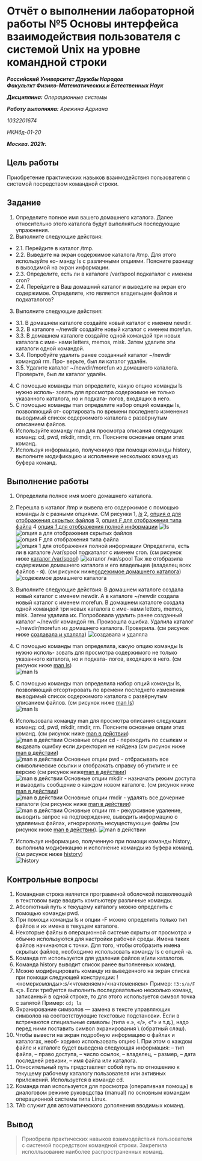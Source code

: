 # Отчёт о выполнении лабораторной работы №5 Основы интерфейса взаимодействия пользователя с системой Unix на уровне командной строки

**_Российский Университет Дружбы Народов_**  
**_Факульткт Физико-Математических и Естественных Наук_**

**_Дисциплина:_** _Операционные системы_

**_Работу выполняла:_** _Арежина Адриана_

_1032201674_

_НКНбд-01-20_

**_Москва. 2021г._**

## Цель работы

Приобретение практических навыков взаимодействия пользователя с системой
посредством командной строки.

## Задание

1. Определите полное имя вашего домашнего каталога. Далее относительно этого
   каталога будут выполняться последующие упражнения.
2. Выполните следующие действия:

- 2.1. Перейдите в каталог /tmp.
- 2.2. Выведите на экран содержимое каталога /tmp. Для этого используйте ко-
  манду ls с различными опциями. Поясните разницу в выводимой на экран
  информации.
- 2.3. Определите, есть ли в каталоге /var/spool подкаталог с именем cron?
- 2.4. Перейдите в Ваш домашний каталог и выведите на экран его содержимое.
  Определите, кто является владельцем файлов и подкаталогов?

3. Выполните следующие действия:

- 3.1. В домашнем каталоге создайте новый каталог с именем newdir.
- 3.2. В каталоге ~/newdir создайте новый каталог с именем morefun.
- 3.3. В домашнем каталоге создайте одной командой три новых каталога с име-
  нами letters, memos, misk. Затем удалите эти каталоги одной командой.
- 3.4. Попробуйте удалить ранее созданный каталог ~/newdir командой rm. Про-
  верьте, был ли каталог удалён.
- 3.5. Удалите каталог ~/newdir/morefun из домашнего каталога. Проверьте,
  был ли каталог удалён.

4. С помощью команды man определите, какую опцию команды ls нужно исполь-
   зовать для просмотра содержимое не только указанного каталога, но и подката-
   логов, входящих в него.
5. С помощью команды man определите набор опций команды ls, позволяющий от-
   сортировать по времени последнего изменения выводимый список содержимого
   каталога с развёрнутым описанием файлов.
6. Используйте команду man для просмотра описания следующих команд: cd, pwd,
   mkdir, rmdir, rm. Поясните основные опции этих команд.
7. Используя информацию, полученную при помощи команды history, выполните
   модификацию и исполнение нескольких команд из буфера команд.

## Выполнение работы

1.  Определила полное имя моего домашнего каталога.

2.  Перешла в каталог /tmp и вывела его содержимое с помощью команды _ls_ с разными опциями. СМ рисунки 1, [_ls_](https://github.com/Adriana-Arezhina/Lab/blob/main/Lab05/pict/ls.JPG) 2, [опция _а_ для отображения скрытых файлов](https://github.com/Adriana-Arezhina/Lab/blob/main/Lab05/pict/ls%20-a.JPG) 3, [опция _F_ для отображения типа файла](https://github.com/Adriana-Arezhina/Lab/blob/main/Lab05/pict/ls%20-F.JPG) 4 [опция _1_ для отображения полной информации](https://github.com/Adriana-Arezhina/Lab/blob/main/Lab05/pict/ls%20-l.JPG)
    ![*ls*](https://github.com/Adriana-Arezhina/Lab/blob/main/Lab05/pict/ls.JPG)
    ![опция *а* для отображения скрытых файлов](https://github.com/Adriana-Arezhina/Lab/blob/main/Lab05/pict/ls%20-a.JPG)
    ![опция  *F* для отображения типа файла](https://github.com/Adriana-Arezhina/Lab/blob/main/Lab05/pict/ls%20-F.JPG)
    ![опция *1* для отображения полной информации](https://github.com/Adriana-Arezhina/Lab/blob/main/Lab05/pict/ls%20-l.JPG)
    Определила, есть ли в каталоге /var/spool подкаталог с именем cron. (см рисунок ниже [каталог /var/spool](https://github.com/Adriana-Arezhina/Lab/blob/main/Lab05/pict/cron.JPG))
    ![каталог /var/spool](https://github.com/Adriana-Arezhina/Lab/blob/main/Lab05/pict/cron.JPG)
    Так же отобразила содержимое домашнего каталога и его владельцев (владелец всех файлов - я). (см рисунок ниже[содежимое домашнего каталога](https://github.com/Adriana-Arezhina/Lab/blob/main/Lab05/pict/owner.JPG))
    ![содежимое домашнего каталога](https://github.com/Adriana-Arezhina/Lab/blob/main/Lab05/pict/owner.JPG)
3.  Выполните следующие действия:
    В домашнем каталоге создала новый каталог с именем newdir. А в каталоге ~/newdir создала новый каталог с именем morefun.
    В домашнем каталоге создала одной командой три новых каталога с име-
    нами letters, memos, misk. Затем удалила их.
    Попробовала удалить ранее созданный каталог ~/newdir командой rm. Произошла ошибка.
    Удалила каталог ~/newdir/morefun из домашнего каталога. Проверила. (см рисунок ниже [создавала и удаляла](https://github.com/Adriana-Arezhina/Lab/blob/main/Lab05/pict/mkdir.JPG))
    ![создавала и удаляла](https://github.com/Adriana-Arezhina/Lab/blob/main/Lab05/pict/mkdir.JPG)
4.  С помощью команды man определила, какую опцию команды ls нужно исполь-
    зовать для просмотра содержимого не только указанного каталога, но и подката-
    логов, входящих в него. (см рисунок ниже [man ls](https://github.com/Adriana-Arezhina/Lab/blob/main/Lab05/pict/man%20ls.JPG))  
    ![man ls](https://github.com/Adriana-Arezhina/Lab/blob/main/Lab05/pict/man%20ls.JPG)
5.  С помощью команды man определила набор опций команды ls, позволяющий отсортировать по
    времени последнего изменения выводимый список содержимого
    каталога с развёрнутым описанием файлов. (см рисунок ниже [man ls](https://github.com/Adriana-Arezhina/Lab/blob/main/Lab05/pict/-t.JPG))  
    ![man ls](https://github.com/Adriana-Arezhina/Lab/blob/main/Lab05/pict/-t.JPG)
6.  Использовала команду man для просмотра описания следующих команд: cd, pwd,
    mkdir, rmdir, rm. Поясните основные опции этих команд. (см рисунок ниже [man в действии](https://github.com/Adriana-Arezhina/Lab/blob/main/Lab05/pict/man%20ls.JPG))  
    ![man в действии](https://github.com/Adriana-Arezhina/Lab/blob/main/Lab05/pict/man%20ls.JPG)
    Основные опции cd - переходить по ссылкам и выдавать ошибку если директория не найдена (см рисунок ниже [man в действии](https://github.com/Adriana-Arezhina/Lab/blob/main/Lab05/pict/man%20cd.JPG))  
    ![man в действии](https://github.com/Adriana-Arezhina/Lab/blob/main/Lab05/pict/man%20cd.JPG)
    Основные опции pwd - отбрасывать все символические ссылки и отображать справку об утилите и ее версию (см рисунок ниже[man в действии](https://github.com/Adriana-Arezhina/Lab/blob/main/Lab05/pict/man%20pwd.JPG))  
    ![man в действии](https://github.com/Adriana-Arezhina/Lab/blob/main/Lab05/pict/man%20pwd.JPG)
    Основные опции mkdir - назначать режим доступа и выводить сообщение о каждом новом каталоге. (см рисунок ниже [man в действии](https://github.com/Adriana-Arezhina/Lab/blob/main/Lab05/pict/man%20mkdir.JPG))  
    ![man в действии](https://github.com/Adriana-Arezhina/Lab/blob/main/Lab05/pict/man%20mkdir.JPG)
    Основные опции rmdir - удалять все дочерние каталоги (см рисунок ниже [man в действии](https://github.com/Adriana-Arezhina/Lab/blob/main/Lab05/pict/man%20rmdir.JPG))  
    ![man в действии](https://github.com/Adriana-Arezhina/Lab/blob/main/Lab05/pict/man%20rmdir.JPG)
    Основные опции rm - рекурсивное удаление, выводить запрос на подтверждение, выводить информацию о удаляемых файлах, игнорировать несуществующие файлы (см рисунок ниже [man в действии](https://github.com/Adriana-Arezhina/Lab/blob/main/Lab05/pict/man%20rm.JPG)).
    ![man в действии](https://github.com/Adriana-Arezhina/Lab/blob/main/Lab05/pict/man%20rm.JPG)
7.  Используя информацию, полученную при помощи команды history, выполнила
    модификацию и исполнение команды из буфера команд. (см рисунок ниже [history](https://github.com/Adriana-Arezhina/Lab/blob/main/Lab05/pict/history%202.JPG))  
    ![history](https://github.com/Adriana-Arezhina/Lab/blob/main/Lab05/pict/history%202.JPG)

## Контрольные вопросы

1. Командная строка является программной оболочкой позволяющей в текстовом виде вводить компьютеру различные команды.
2. Aбсолютный путь к текущему каталогу можно определить с помощью команды pwd.
3. При помощи команды ls и опции -F можно определить только тип файлов и их имена в текущем каталоге.
4. Некоторые файлы в операционной системе скрыты от просмотра и обычно используются для настройки рабочей среды. Имена таких файлов начинаются с точки. Для того, чтобы отобразить имена скрытых файлов, необходимо использовать команду ls с опцией -a.
5. Команда rm используется для удаления файлов и/или каталогов.
6. Команда history выводит список ранее выполненных команд.
7. Можно модифицировать команду из выведенного на экран списка при помощи следующей конструкции:
   !<номер*команды>:s/<что*меняем>/<на*что*меняем>
   Пример:
   `!3:s/a/F `
8. «;». Если требуется выполнить последовательно несколько команд, записанный в одной строке, то для этого используется символ точка с запятой
   Пример:
   `cd; ls`
9. Экранирование символов — замена в тексте управляющих символов на соответствующие текстовые подстановки. Если в встречаются специальные символы (типа «.», «/», «\*» и т.д.), надо перед ними поставить символ экранирования \ (обратный слэш).
10. Чтобы вывести на экран подробную информацию о файлах и каталогах, необ-
    ходимо использовать опцию l. При этом о каждом файле и каталоге будет выведена следующая информация:
    – тип файла,
    – право доступа,
    – число ссылок,
    – владелец,
    – размер,
    – дата последней ревизии,
    – имя файла или каталога.
11. Относительный путь представляет собой путь по отношению к текущему рабочему каталогу пользователя или активных приложений. Используется в команде cd.
12. Команда man используется для просмотра (оперативная помощь) в диалоговом режиме руководства (manual) по основным командам операционной системы типа Linux.
13. TAb служит для автоматического дополнения вводимых команд.

## Вывод

> Приобрела практических навыков взаимодействия пользователя с системой
> посредством командной строки. Закрепила исполльзование наиболее распространенных команд.

